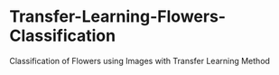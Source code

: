 # Transfer-Learning-Flowers-Classification
Classification of Flowers using Images with Transfer Learning Method
